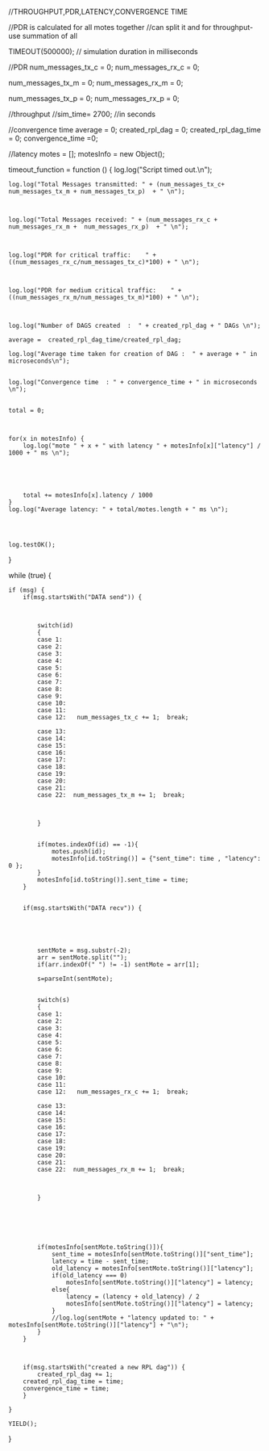 //THROUGHPUT,PDR,LATENCY,CONVERGENCE TIME

//PDR is calculated for all motes together
//can split it and for throughput-  use summation of all

TIMEOUT(500000); // simulation duration in milliseconds


//PDR
num_messages_tx_c = 0; 
num_messages_rx_c = 0;


num_messages_tx_m = 0; 
num_messages_rx_m = 0;


num_messages_tx_p = 0; 
num_messages_rx_p = 0;

//throughput
//sim_time= 2700;  //in seconds

//convergence time
average = 0;
created_rpl_dag = 0;
created_rpl_dag_time = 0;
convergence_time =0;


//latency
motes = [];
motesInfo = new Object();


timeout_function = function () {
    log.log("Script timed out.\n");

    log.log("Total Messages transmitted: " + (num_messages_tx_c+   num_messages_tx_m + num_messages_tx_p)  + " \n");
    
    
    
    log.log("Total Messages received: " + (num_messages_rx_c +    num_messages_rx_m +  num_messages_rx_p)  + " \n");
    
    
    
    log.log("PDR for critical traffic:    " + ((num_messages_rx_c/num_messages_tx_c)*100) + " \n");
    
    
        
    log.log("PDR for medium critical traffic:    " + ((num_messages_rx_m/num_messages_tx_m)*100) + " \n");
    
     
    
    log.log("Number of DAGS created  :  " + created_rpl_dag + " DAGs \n");
    
    average =  created_rpl_dag_time/created_rpl_dag;
    
    log.log("Average time taken for creation of DAG :  " + average + " in microseconds\n");
    
    
    log.log("Convergence time  : " + convergence_time + " in microseconds \n");


    total = 0;
    
   
   
    for(x in motesInfo) {
        log.log("mote " + x + " with latency " + motesInfo[x]["latency"] / 1000 + " ms \n");
        
        
    
                
        
        total += motesInfo[x].latency / 1000
    }
    log.log("Average latency: " + total/motes.length + " ms \n");
    
    


    log.testOK();
}

while (true) {


    if (msg) {
        if(msg.startsWith("DATA send")) {
   
            
            
            switch(id)
            {
            case 1:
            case 2:
            case 3:
            case 4:           
            case 5:
            case 6:     
            case 7:
            case 8:
            case 9:
            case 10:                        
            case 11:
            case 12:   num_messages_tx_c += 1;  break;       
           
            case 13:
            case 14:
            case 15:
            case 16:           
            case 17:
            case 18:     
            case 19:
            case 20:
            case 21:
            case 22:  num_messages_tx_m += 1;  break;  
            
                 
               	
        	}


            if(motes.indexOf(id) == -1){
                motes.push(id);
                motesInfo[id.toString()] = {"sent_time": time , "latency": 0 };
            }
            motesInfo[id.toString()].sent_time = time;
        }


        if(msg.startsWith("DATA recv")) {

            
            
            
            
            sentMote = msg.substr(-2);
            arr = sentMote.split("");
            if(arr.indexOf(" ") != -1) sentMote = arr[1];
            
            s=parseInt(sentMote);
            
            
            switch(s)
            {
            case 1:
            case 2:
            case 3:
            case 4:           
            case 5:
            case 6:     
            case 7:
            case 8:
            case 9:
            case 10:                        
            case 11:
            case 12:   num_messages_rx_c += 1;  break;       
           
            case 13:
            case 14:
            case 15:
            case 16:           
            case 17:
            case 18:     
            case 19:
            case 20:
            case 21:
            case 22:  num_messages_rx_m += 1;  break;  
            
           
                 	
        	}
            
            
            
            
            
            
            if(motesInfo[sentMote.toString()]){
                sent_time = motesInfo[sentMote.toString()]["sent_time"];
	            latency = time - sent_time;
	            old_latency = motesInfo[sentMote.toString()]["latency"];
	            if(old_latency === 0)
	                motesInfo[sentMote.toString()]["latency"] = latency;
	            else{
	                latency = (latency + old_latency) / 2
	                motesInfo[sentMote.toString()]["latency"] = latency;
	            }
                //log.log(sentMote + "latency updated to: " +  motesInfo[sentMote.toString()]["latency"] + "\n");  
            }
        }



        if(msg.startsWith("created a new RPL dag")) {
            created_rpl_dag += 1;
	    created_rpl_dag_time = time;
	    convergence_time = time;
        }
         
    }

    YIELD();
}
